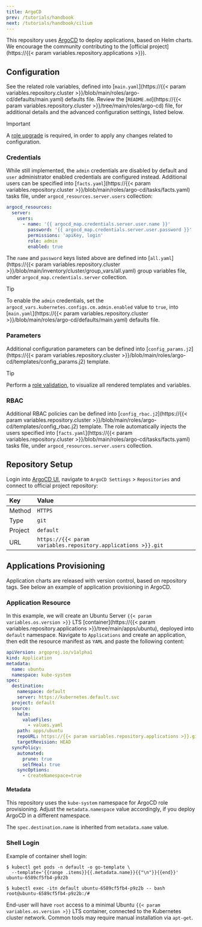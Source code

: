 ```yaml
---
title: ArgoCD
prev: /tutorials/handbook
next: /tutorials/handbook/cilium
---
```


This repository uses [ArgoCD](https://argoproj.github.io/cd) to deploy applications, based on Helm charts. We encourage the community contributing to the [official project](https://{{< param variables.repository.applications >}}).

<!--more-->

## Configuration

See the related role variables, defined into [`main.yaml`](https://{{< param variables.repository.cluster >}}/blob/main/roles/argo-cd/defaults/main.yaml) defaults file. Review the [`README.md`](https://{{< param variables.repository.cluster >}}/tree/main/roles/argo-cd) file, for additional details and the advanced configuration settings, listed below.

> [!IMPORTANT]
> A [role upgrade](/k3s-cluster/wiki/guide/configuration/roles/argocd/#upgrade) is required, in order to apply any changes related to configuration.

### Credentials

While still implemented, the `admin` credentials are disabled by default and `user` administrator enabled credentials are configured instead. Additional users can be specified into [`facts.yaml`](https://{{< param variables.repository.cluster >}}/blob/main/roles/argo-cd/tasks/facts.yaml) tasks file, under `argocd_resources.server.users` collection:

```yaml
argocd_resources:
  server:
    users:
      - name: '{{ argocd_map.credentials.server.user.name }}'
        password: '{{ argocd_map.credentials.server.user.password }}'
        permissions: 'apiKey, login'
        role: admin
        enabled: true
```

The `name` and `password` keys listed above are defined into [`all.yaml`](https://{{< param variables.repository.cluster >}}/blob/main/inventory/cluster/group_vars/all.yaml) group variables file, under `argocd_map.credentials.server` collection.

> [!TIP]
> To enable the `admin` credentials, set the `argocd_vars.kubernetes.configs.cm.admin.enabled` value to `true`, into [`main.yaml`](https://{{< param variables.repository.cluster >}}/blob/main/roles/argo-cd/defaults/main.yaml) defaults file.

### Parameters

Additional configuration parameters can be defined into [`config_params.j2`](https://{{< param variables.repository.cluster >}}/blob/main/roles/argo-cd/templates/config_params.j2) template.

> [!TIP]
> Perform a [role validation](/k3s-cluster/wiki/guide/configuration/roles/argocd/#validation), to visualize all rendered templates and variables.

### RBAC

Additional RBAC policies can be defined into [`config_rbac.j2`](https://{{< param variables.repository.cluster >}}/blob/main/roles/argo-cd/templates/config_rbac.j2) template. The role automatically injects the users specified into [`facts.yaml`](https://{{< param variables.repository.cluster >}}/blob/main/roles/argo-cd/tasks/facts.yaml) tasks file, under `argocd_resources.server.users` collection.

## Repository Setup

Login into [ArgoCD UI](/k3s-cluster/tutorials/handbook/externaldns/#argocd), navigate to `ArgoCD Settings` > `Repositories` and connect to official project repository:

| Key     | Value                                                         |
| :------ | :------------------------------------------------------------ |
| Method  | `HTTPS` <tr></tr>                                             |
| Type    | `git` <tr></tr>                                               |
| Project | `default` <tr></tr>                                           |
| URL     | `https://{{< param variables.repository.applications >}}.git` |

## Applications Provisioning

Application charts are released with version control, based on repository tags. See below an example of application provisioning in ArgoCD.

### Application Resource

In this example, we will create an Ubuntu Server `{{< param variables.os.version >}}` LTS [container](https://{{< param variables.repository.applications >}}/tree/main/apps/ubuntu), deployed into `default` namespace. Navigate to `Applications` and create an application, then edit the resource manifest as `YAML` and paste the following content:

```yaml
apiVersion: argoproj.io/v1alpha1
kind: Application
metadata:
  name: ubuntu
  namespace: kube-system
spec:
  destination:
    namespace: default
    server: https://kubernetes.default.svc
  project: default
  source:
    helm:
      valueFiles:
        - values.yaml
    path: apps/ubuntu
    repoURL: https://{{< param variables.repository.applications >}}.git
    targetRevision: HEAD
  syncPolicy:
    automated:
      prune: true
      selfHeal: true
    syncOptions:
      - CreateNamespace=true
```

#### Metadata

This repository uses the `kube-system` namespace for ArgoCD role provisioning. Adjust the `metadata.namespace` value accordingly, if you deploy ArgoCD in a different namespace.

The `spec.destination.name` is inherited from `metadata.name` value.

### Shell Login

Example of container shell login:

```shell
$ kubectl get pods -n default -o go-template \
  --template='{{range .items}}{{.metadata.name}}{{"\n"}}{{end}}'
ubuntu-6589cf5fb4-p9z2b

$ kubectl exec -itn default ubuntu-6589cf5fb4-p9z2b -- bash
root@ubuntu-6589cf5fb4-p9z2b:/#
```

End-user will have `root` access to a minimal Ubuntu `{{< param variables.os.version >}}` LTS container, connected to the Kubernetes cluster network. Common tools may require manual installation via `apt-get`.
